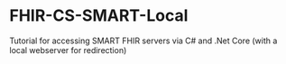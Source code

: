 # FHIR-CS-SMART-Local
Tutorial for accessing SMART FHIR servers via C# and .Net Core (with a local webserver for redirection)
